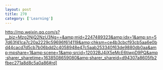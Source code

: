 ```yaml
---
layout: post
title: 270
category: ['Learning']
---
```


http://mp.weixin.qq.com/s?__biz=Mzg2NjQ2NzU3Ng==&amp;mid=2247489323&amp;idx=1&amp;sn=57d63f41ca7c20a2229c59696f614119&amp;chksm=ce4b3cbcf93cb5aa6e0bd44cacd7d5cb7b06bdd2c4058948e47c5aab253340f63de9880db0aa&amp;mpshare=1&amp;scene=1&amp;srcid=12032BJ4iX5eMcE6tiwpD9PQ&amp;sharer_sharetime=1638508659080&amp;sharer_shareid=d94307a8605fb2fbec271a8d8c5a0a86#rd]


